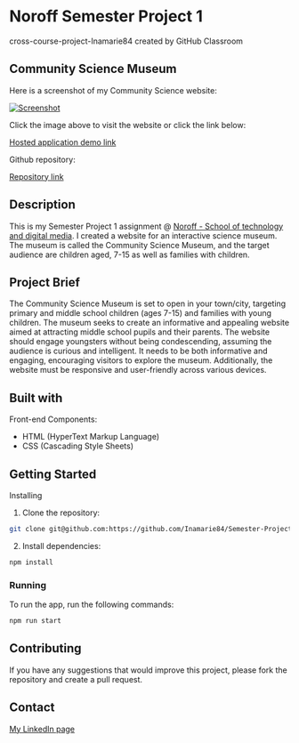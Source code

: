 # Noroff Semester Project 1
cross-course-project-Inamarie84 created by GitHub Classroom

## Community Science Museum

Here is a screenshot of my Community Science website:


[![Screenshot](https://github.com/user-attachments/assets/2d29928b-f797-4089-be1f-1c878837377f)](https://semesterproject1-inaforseth-1711.netlify.app/)

Click the image above to visit the website or click the link below:

[Hosted application demo link](https://semesterproject1-inaforseth-1711.netlify.app/)

Github repository:

[Repository link](https://github.com/Inamarie84/Semester-Project-1---Ina-Forseth)

## Description

This is my Semester Project 1 assignment @ [Noroff - School of technology and digital media](https://www.noroff.no/).
I created a website for an interactive science museum. The museum is called the Community Science Museum, and the target audience are children aged, 7-15 as well as families with children.     

## Project Brief

The Community Science Museum is set to open in your town/city, targeting primary and middle school children (ages 7-15) and families with young children. The museum seeks to create an informative and appealing website aimed at attracting middle school pupils and their parents. The website should engage youngsters without being condescending, assuming the audience is curious and intelligent. It needs to be both informative and engaging, encouraging visitors to explore the museum. Additionally, the website must be responsive and user-friendly across various devices.

## Built with

Front-end Components:

* HTML (HyperText Markup Language)
* CSS (Cascading Style Sheets)

## Getting Started

Installing

1. Clone the repository:
```bash
git clone git@github.com:https://github.com/Inamarie84/Semester-Project-1---Ina-Forseth
```

2. Install dependencies:
```bash
npm install
```

### Running

To run the app, run the following commands:

```bash
npm run start 
```
## Contributing

If you have any suggestions that would improve this project, please fork the repository and create a pull request.

## Contact

[My LinkedIn page](https://www.linkedin.com/in/ina-marie-forseth-66a7b232/)

